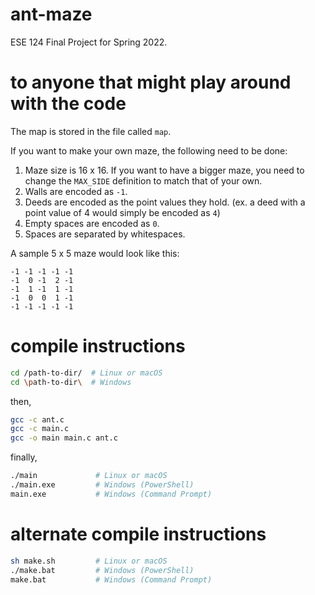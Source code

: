 # ant-maze
ESE 124 Final Project for Spring 2022.

# to anyone that might play around with the code
The map is stored in the file called `map`.

If you want to make your own maze, the following need to be done:  
1. Maze size is 16 x 16. If you want to have a bigger maze, you need to change the `MAX_SIDE` definition to match that of your own.  
2. Walls are encoded as `-1`.  
3. Deeds are encoded as the point values they hold. (ex. a deed with a point value of 4 would simply be encoded as `4`)  
4. Empty spaces are encoded as `0`.  
5. Spaces are separated by whitespaces.

A sample 5 x 5 maze would look like this:  
```
-1 -1 -1 -1 -1
-1  0 -1  2 -1
-1  1 -1  1 -1
-1  0  0  1 -1
-1 -1 -1 -1 -1
```

# compile instructions
```zsh
cd /path-to-dir/  # Linux or macOS
cd \path-to-dir\  # Windows
```
then,
```zsh
gcc -c ant.c
gcc -c main.c
gcc -o main main.c ant.c
```
finally,
```zsh
./main             # Linux or macOS
./main.exe         # Windows (PowerShell)
main.exe           # Windows (Command Prompt)
```

# alternate compile instructions
```zsh
sh make.sh         # Linux or macOS
./make.bat         # Windows (PowerShell)
make.bat           # Windows (Command Prompt)
```